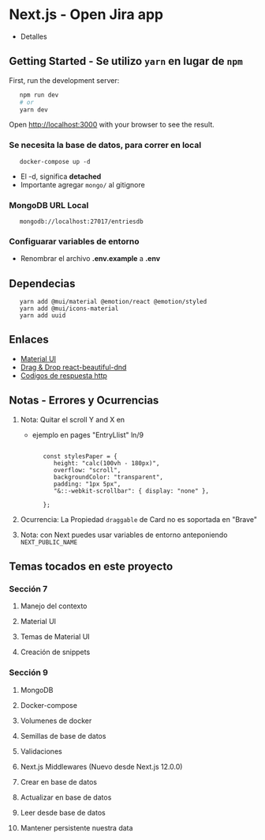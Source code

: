 # Next.js - Open Jira app

- Detalles

## Getting Started - Se utilizo `yarn` en lugar de `npm`

First, run the development server:

```bash
   npm run dev
   # or
   yarn dev
```

Open [http://localhost:3000](http://localhost:3000) with your browser to see the result.

### Se necesita la base de datos, para correr en local

   ``` Docker
      docker-compose up -d
   ```

- El -d, significa __detached__
- Importante agregar `mongo/` al gitignore

### MongoDB URL Local

   ``` URI
      mongodb://localhost:27017/entriesdb
   ```

### Configuarar variables de entorno

- Renombrar el archivo __.env.example__ a __.env__

## Dependecias

   ``` npm
      yarn add @mui/material @emotion/react @emotion/styled
      yarn add @mui/icons-material
      yarn add uuid
   ```

## Enlaces

- [Material UI](https://mui.com/)
- [Drag & Drop react-beautiful-dnd](https://www.npmjs.com/package/react-beautiful-dnd)
- [Codigos de respuesta http](https://developer.mozilla.org/es/docs/Web/HTTP/Status)

## Notas - Errores y Ocurrencias

   1. Nota: Quitar el scroll Y and X en
      - ejemplo en pages "EntryLlist" ln/9

         ```styles Paper

            const stylesPaper = {
               height: "calc(100vh - 180px)",
               overflow: "scroll",
               backgroundColor: "transparent",
               padding: "1px 5px",
               "&::-webkit-scrollbar": { display: "none" },
               
            };
         ```

   2. Ocurrencia: La Propiedad `draggable` de Card no es soportada en "Brave"

   3. Nota: con Next puedes usar variables de entorno anteponiendo `NEXT_PUBLIC_NAME`

## Temas tocados en este proyecto

### Sección 7

   1. Manejo del contexto

   2. Material UI

   3. Temas de Material UI

   4. Creación de snippets

### Sección 9

   1. MongoDB

   2. Docker-compose

   3. Volumenes de docker

   4. Semillas de base de datos

   5. Validaciones

   6. Next.js Middlewares (Nuevo desde Next.js 12.0.0)

   7. Crear en base de datos

   8. Actualizar en base de datos

   9. Leer desde base de datos

   10. Mantener persistente nuestra data
